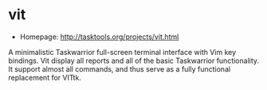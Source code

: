 # vit

* Homepage: http://tasktools.org/projects/vit.html

A minimalistic Taskwarrior full-screen terminal interface with Vim key
 bindings. Vit display all reports and all of the basic Taskwarrior
 functionality. It support almost all commands, and thus serve as a fully
 functional replacement for VITtk.
